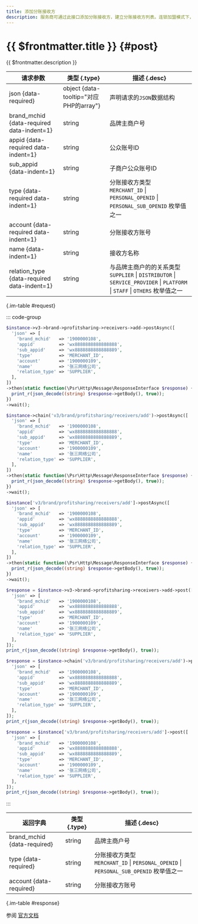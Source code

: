 ```yaml
---
title: 添加分账接收方
description: 服务商可通过此接口添加分账接收方，建立分账接收方列表。连锁加盟模式下，服务商添加的分账接收方统一在品牌主商户号维度进行管理。
---
```


# {{ $frontmatter.title }} {#post}

{{ $frontmatter.description }}

| 请求参数 | 类型 {.type} | 描述 {.desc}
| --- | --- | ---
| json {data-required} | object {data-tooltip="对应PHP的array"} | 声明请求的`JSON`数据结构
| brand_mchid {data-required data-indent=1} | string | 品牌主商户号
| appid {data-required data-indent=1} | string | 公众账号ID
| sub_appid {data-indent=1} | string | 子商户公众账号ID
| type {data-required data-indent=1} | string | 分账接收方类型<br/>`MERCHANT_ID` \| `PERSONAL_OPENID` \| `PERSONAL_SUB_OPENID` 枚举值之一
| account {data-required data-indent=1} | string | 分账接收方账号
| name {data-indent=1} | string | 接收方名称
| relation_type {data-required data-indent=1} | string | 与品牌主商户的的关系类型<br/>`SUPPLIER` \| `DISTRIBUTOR` \| `SERVICE_PROVIDER` \| `PLATFORM` \| `STAFF` \| `OTHERS` 枚举值之一

{.im-table #request}

::: code-group

```php [异步纯链式]
$instance->v3->brand->profitsharing->receivers->add->postAsync([
  'json' => [
    'brand_mchid'   => '1900000108',
    'appid'         => 'wx8888888888888888',
    'sub_appid'     => 'wx8888888888888889',
    'type'          => 'MERCHANT_ID',
    'account'       => '1900000109',
    'name'          => '张三网络公司',
    'relation_type' => 'SUPPLIER',
  ],
])
->then(static function(\Psr\Http\Message\ResponseInterface $response) {
  print_r(json_decode((string) $response->getBody(), true));
})
->wait();
```

```php [异步声明式]
$instance->chain('v3/brand/profitsharing/receivers/add')->postAsync([
  'json' => [
    'brand_mchid'   => '1900000108',
    'appid'         => 'wx8888888888888888',
    'sub_appid'     => 'wx8888888888888889',
    'type'          => 'MERCHANT_ID',
    'account'       => '1900000109',
    'name'          => '张三网络公司',
    'relation_type' => 'SUPPLIER',
  ],
])
->then(static function(\Psr\Http\Message\ResponseInterface $response) {
  print_r(json_decode((string) $response->getBody(), true));
})
->wait();
```

```php [异步属性式]
$instance['v3/brand/profitsharing/receivers/add']->postAsync([
  'json' => [
    'brand_mchid'   => '1900000108',
    'appid'         => 'wx8888888888888888',
    'sub_appid'     => 'wx8888888888888889',
    'type'          => 'MERCHANT_ID',
    'account'       => '1900000109',
    'name'          => '张三网络公司',
    'relation_type' => 'SUPPLIER',
  ],
])
->then(static function(\Psr\Http\Message\ResponseInterface $response) {
  print_r(json_decode((string) $response->getBody(), true));
})
->wait();
```

```php [同步纯链式]
$response = $instance->v3->brand->profitsharing->receivers->add->post([
  'json' => [
    'brand_mchid'   => '1900000108',
    'appid'         => 'wx8888888888888888',
    'sub_appid'     => 'wx8888888888888889',
    'type'          => 'MERCHANT_ID',
    'account'       => '1900000109',
    'name'          => '张三网络公司',
    'relation_type' => 'SUPPLIER',
  ],
]);
print_r(json_decode((string) $response->getBody(), true));
```

```php [同步声明式]
$response = $instance->chain('v3/brand/profitsharing/receivers/add')->post([
  'json' => [
    'brand_mchid'   => '1900000108',
    'appid'         => 'wx8888888888888888',
    'sub_appid'     => 'wx8888888888888889',
    'type'          => 'MERCHANT_ID',
    'account'       => '1900000109',
    'name'          => '张三网络公司',
    'relation_type' => 'SUPPLIER',
  ],
]);
print_r(json_decode((string) $response->getBody(), true));
```

```php [同步属性式]
$response = $instance['v3/brand/profitsharing/receivers/add']->post([
  'json' => [
    'brand_mchid'   => '1900000108',
    'appid'         => 'wx8888888888888888',
    'sub_appid'     => 'wx8888888888888889',
    'type'          => 'MERCHANT_ID',
    'account'       => '1900000109',
    'name'          => '张三网络公司',
    'relation_type' => 'SUPPLIER',
  ],
]);
print_r(json_decode((string) $response->getBody(), true));
```

:::

| 返回字典 | 类型 {.type} | 描述 {.desc}
| --- | --- | ---
| brand_mchid {data-required} | string | 品牌主商户号
| type {data-required} | string | 分账接收方类型<br/>`MERCHANT_ID` \| `PERSONAL_OPENID` \| `PERSONAL_SUB_OPENID` 枚举值之一
| account {data-required} | string | 分账接收方账号

{.im-table #response}

参阅 [官方文档](https://pay.weixin.qq.com/doc/v3/partner/4012467100)
